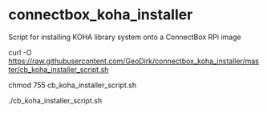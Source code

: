 # connectbox_koha_installer
Script for installing KOHA library system onto a ConnectBox RPi image

curl -O https://raw.githubusercontent.com/GeoDirk/connectbox_koha_installer/master/cb_koha_installer_script.sh

chmod 755 cb_koha_installer_script.sh

./cb_koha_installer_script.sh
